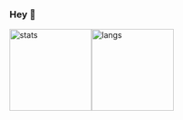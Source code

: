 ### Hey 👋
<img src="https://github-readme-stats.vercel.app/api?username=carolinamargiotti&theme=maroongold" alt="stats" height="145"><img src="https://github-readme-stats.vercel.app/api/top-langs/?username=carolinamargiotti&layout=compact&theme=maroongold" alt="langs" height="145">
